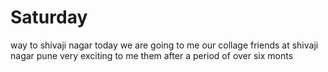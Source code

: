 # Saturday
way to shivaji nagar
today we are going to me our collage friends at shivaji nagar pune 
very exciting to me them after a period of over six monts

